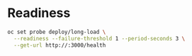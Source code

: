 # Readiness

```sh
oc set probe deploy/long-load \
  --readiness --failure-threshold 1 --period-seconds 3 \
  --get-url http://:3000/health
```